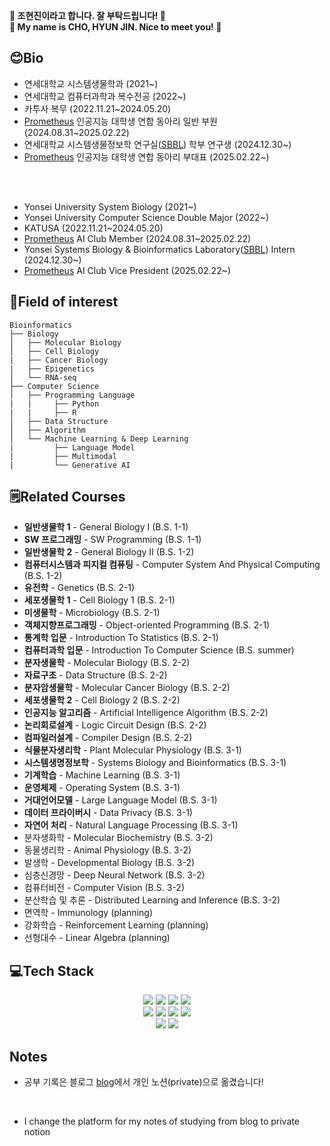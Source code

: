 **👋 조현진이라고 합니다. 잘 부탁드립니다! 👋**
<br>
**👋 My name is CHO, HYUN JIN. Nice to meet you! 👋**

## 😊Bio
* 연세대학교 시스템생물학과 (2021~)
* 연세대학교 컴퓨터과학과 복수전공 (2022~)
* 카투사 복무 (2022.11.21~2024.05.20)
* [Prometheus](https://prometheus-ai.net/) 인공지능 대학생 연합 동아리 일반 부원 (2024.08.31~2025.02.22)
* 연세대학교 시스템생물정보학 연구실([SBBL](https://www.sbblaboratory.com/)) 학부 연구생 (2024.12.30~)
* [Prometheus](https://prometheus-ai.net/) 인공지능 대학생 연합 동아리 부대표 (2025.02.22~)

<br>
<br>

* Yonsei University System Biology (2021~)
* Yonsei University Computer Science Double Major (2022~)
* KATUSA (2022.11.21~2024.05.20)
* [Prometheus](https://prometheus-ai.net/) AI Club Member (2024.08.31~2025.02.22)
* Yonsei Systems Biology & Bioinformatics Laboratory([SBBL](https://www.sbblaboratory.com/)) Intern (2024.12.30~)
* [Prometheus](https://prometheus-ai.net/) AI Club Vice President (2025.02.22~)


## 🧬Field of interest

~~~
Bioinformatics
├── Biology
│   ├── Molecular Biology
│   ├── Cell Biology
|   ├── Cancer Biology
|   ├── Epigenetics
│   └── RNA-seq
├── Computer Science
│   ├── Programming Language
|   |     ├── Python
|   |     ├── R
│   ├── Data Structure
│   ├── Algorithm
│   └── Machine Learning & Deep Learning
|         ├── Language Model
|         ├── Multimodal
|         └── Generative AI
~~~

## 🗒Related Courses
* **일반생물학 1** - General Biology I (B.S. 1-1)
* **SW 프로그래밍** - SW Programming (B.S. 1-1)
* **일반생물학 2** - General Biology II (B.S. 1-2)
* **컴퓨터시스템과 피지컬 컴퓨팅** - Computer System And Physical Computing (B.S. 1-2)
* **유전학** - Genetics (B.S. 2-1)
* **세포생물학 1** - Cell Biology 1 (B.S. 2-1)
* **미생물학** - Microbiology (B.S. 2-1)
* **객체지향프로그래밍** - Object-oriented Programming (B.S. 2-1)
* **통계학 입문** - Introduction To Statistics (B.S. 2-1)
* **컴퓨터과학 입문** - Introduction To Computer Science (B.S. summer)
* **분자생물학** - Molecular Biology (B.S. 2-2)
* **자료구조** - Data Structure (B.S. 2-2)
* **분자암생물학** - Molecular Cancer Biology (B.S. 2-2)
* **세포생물학 2** - Cell Biology 2 (B.S. 2-2)
* **인공지능 알고리즘** - Artificial Intelligence Algorithm (B.S. 2-2)
* **논리회로설계** - Logic Circuit Design (B.S. 2-2)
* **컴파일러설계** - Compiler Design (B.S. 2-2)
* **식물분자생리학** - Plant Molecular Physiology (B.S. 3-1)
* **시스템생명정보학** - Systems Biology and Bioinformatics (B.S. 3-1)
* **기계학습** - Machine Learning (B.S. 3-1)
* **운영체제** - Operating System (B.S. 3-1)
* **거대언어모델** - Large Language Model (B.S. 3-1)
* **데이터 프라이버시** - Data Privacy (B.S. 3-1)
* **자연어 처리** - Natural Language Processing (B.S. 3-1)
* 분자생화학 - Molecular Biochemistry (B.S. 3-2)
* 동물생리학 - Animal Physiology (B.S. 3-2)
* 발생학 - Developmental Biology (B.S. 3-2)
* 심층신경망 - Deep Neural Network (B.S. 3-2)
* 컴퓨터비전 - Computer Vision (B.S. 3-2)
* 분산학습 및 추론 - Distributed Learning and Inference (B.S. 3-2)
* 면역학 - Immunology (planning)
* 강화학습 - Reinforcement Learning (planning)
* 선형대수 - Linear Algebra (planning)

## 💻Tech Stack
<div align=center> 
  <img src="https://img.shields.io/badge/python-3670A0?style=for-the-badge&logo=python&logoColor=ffdd54">
  <img src="https://img.shields.io/badge/R-276DC3?style=for-the-badge&logo=R&logoColor=white">
  <img src="https://img.shields.io/badge/java-%23ED8B00.svg?style=for-the-badge&logo=openjdk&logoColor=white">
  <img src="https://img.shields.io/badge/C++-00599C?style=for-the-badge&logo=C++&logoColor=white">
  <br>
  <img src="https://img.shields.io/badge/Pandas-150458?style=for-the-badge&logo=Pandas&logoColor=white">
  <img src="https://img.shields.io/badge/Numpy-013243?style=for-the-badge&logo=Numpy&logoColor=white">
  <img src="https://img.shields.io/badge/scikit-learn-F7931E?style=for-the-badge&logo=scikit-learn&logoColor=white">
  <img src="https://img.shields.io/badge/PyTorch-EE4C2C?style=for-the-badge&logo=PyTorch&logoColor=white">
  <br>
  <img src="https://img.shields.io/badge/GitHub-181717?style=for-the-badge&logo=GitHub&logoColor=white">
  <img src="https://img.shields.io/badge/FastAPI-009688?style=for-the-badge&logo=FastAPI&logoColor=white">
  
  
  
</div>

## Notes
* 공부 기록은 블로그 [blog](https://hyun-jin891.github.io/)에서 개인 노션(private)으로 옮겼습니다!

<br>

* I change the platform for my notes of studying from blog to private notion 
